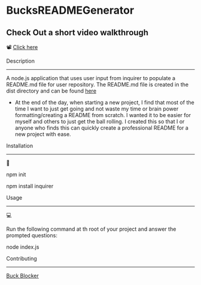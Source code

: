 # BucksREADMEGenerator

## Check Out a short video walkthrough

📽️
[Click here](https://drive.google.com/file/d/1kaD_0BNGMDNjcO7x9-gchMPtBCtLIV4O/view?usp=share_link)

Description

---

A node.js application that uses user input from inquirer to populate a README.md file for user repository. The README.md file is created in the dist directory and can be found [here](./dist/README.md)

- At the end of the day, when starting a new project, I find that most of the time I want to just get going and not waste my time or brain power formatting/creating a README from scratch. I wanted it to be easier for myself and others to just get the ball rolling.
  I created this so that I or anyone who finds this can quickly create a professional README for a new project with ease.

Installation

---

💾

npm init

npm install inquirer

Usage

---

💻

Run the following command at th root of your project and answer the prompted questions:

node index.js

Contributing

---

[Buck Blocker](https://github.com/bucknorris336)
